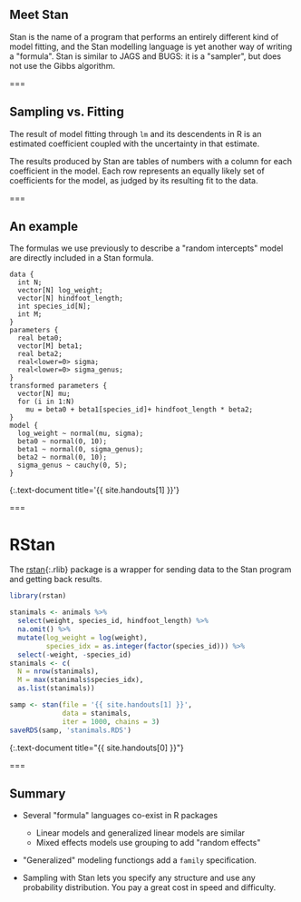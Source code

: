 ---
---

## Meet Stan

Stan is the name of a program that performs an entirely different kind of model fitting, and the Stan modelling language is yet another way of writing a "formula". Stan is similar to JAGS and BUGS: it is a "sampler", but does not use the Gibbs algorithm.

===

## Sampling vs. Fitting

The result of model fitting through `lm` and its descendents in R is an estimated coefficient coupled with the uncertainty in that estimate.

The results produced by Stan are tables of numbers with a column for each coefficient in the model. Each row represents an equally likely set of coefficients for the model, as judged by its resulting fit to the data.

===

## An example

The formulas we use previously to describe a "random intercepts" model are directly included in a Stan formula.

```
data {
  int N;
  vector[N] log_weight;
  vector[N] hindfoot_length;
  int species_id[N];
  int M;
} 
parameters {
  real beta0;
  vector[M] beta1;
  real beta2;
  real<lower=0> sigma;
  real<lower=0> sigma_genus;
}
transformed parameters {
  vector[N] mu;
  for (i in 1:N)
    mu = beta0 + beta1[species_id]+ hindfoot_length * beta2;
}
model {
  log_weight ~ normal(mu, sigma);
  beta0 ~ normal(0, 10);
  beta1 ~ normal(0, sigma_genus);
  beta2 ~ normal(0, 10);
  sigma_genus ~ cauchy(0, 5);
}
```
{:.text-document title='{{ site.handouts[1] }}'}

===

# RStan

The [rstan](){:.rlib} package is a wrapper for sending data to the Stan program and getting back results.


~~~r
library(rstan)

stanimals <- animals %>%
  select(weight, species_id, hindfoot_length) %>%
  na.omit() %>%
  mutate(log_weight = log(weight),
         species_idx = as.integer(factor(species_id))) %>%
  select(-weight, -species_id)
stanimals <- c(
  N = nrow(stanimals),
  M = max(stanimals$species_idx),
  as.list(stanimals))

samp <- stan(file = '{{ site.handouts[1] }}',
             data = stanimals,
             iter = 1000, chains = 3)
saveRDS(samp, 'stanimals.RDS')
~~~
{:.text-document title="{{ site.handouts[0] }}"}

===

## Summary

- Several "formula" languages co-exist in R packages
  - Linear models and generalized linear models are similar
  - Mixed effects models use grouping to add "random effects"

- "Generalized" modeling functiongs add a `family` specification.

- Sampling with Stan lets you specify any structure and use any probability distribution. You pay a great cost in speed and difficulty.
